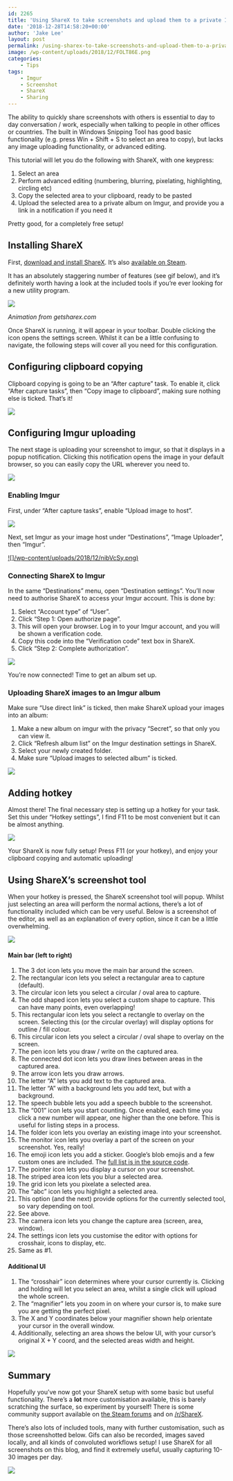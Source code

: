 ```yaml
---
id: 2265
title: 'Using ShareX to take screenshots and upload them to a private Imgur album'
date: '2018-12-28T14:58:20+00:00'
author: 'Jake Lee'
layout: post
permalink: /using-sharex-to-take-screenshots-and-upload-them-to-a-private-imgur-album/
image: /wp-content/uploads/2018/12/FOLT86E.png
categories:
    - Tips
tags:
    - Imgur
    - Screenshot
    - ShareX
    - Sharing
---
```


The ability to quickly share screenshots with others is essential to day to day conversation / work, especially when talking to people in other offices or countries. The built in Windows Snipping Tool has good basic functionality (e.g. press Win + Shift + S to select an area to copy), but lacks any image uploading functionality, or advanced editing.

This tutorial will let you do the following with ShareX, with one keypress:

1. Select an area
2. Perform advanced editing (numbering, blurring, pixelating, highlighting, circling etc)
3. Copy the selected area to your clipboard, ready to be pasted
4. Upload the selected area to a private album on Imgur, and provide you a link in a notification if you need it

Pretty good, for a completely free setup!

## Installing ShareX

First, [download and install ShareX](https://getsharex.com/). It’s also [available on Steam](https://store.steampowered.com/app/400040/ShareX/).

It has an absolutely staggering number of features (see gif below), and it’s definitely worth having a look at the included tools if you’re ever looking for a new utility program.

[![](/wp-content/uploads/2018/12/ShareX_Animation.gif)](/wp-content/uploads/2018/12/ShareX_Animation.gif)

*Animation from getsharex.com*

Once ShareX is running, it will appear in your toolbar. Double clicking the icon opens the settings screen. Whilst it can be a little confusing to navigate, the following steps will cover all you need for this configuration.

## Configuring clipboard copying

Clipboard copying is going to be an “After capture” task. To enable it, click “After capture tasks”, then “Copy image to clipboard”, making sure nothing else is ticked. That’s it!

[![](/wp-content/uploads/2018/12/Ow1oJ1S.png)](/wp-content/uploads/2018/12/Ow1oJ1S.png)

## Configuring Imgur uploading

The next stage is uploading your screenshot to imgur, so that it displays in a popup notification. Clicking this notification opens the image in your default browser, so you can easily copy the URL wherever you need to.

[![](/wp-content/uploads/2018/12/M36rzzD.png)](/wp-content/uploads/2018/12/M36rzzD.png)

### Enabling Imgur

First, under “After capture tasks”, enable “Upload image to host”.

[![](h/wp-content/uploads/2018/12/52vtvJi.png)](/wp-content/uploads/2018/12/52vtvJi.png)

Next, set Imgur as your image host under “Destinations”, “Image Uploader”, then “Imgur”.

[![]/wp-content/uploads/2018/12/nibVcSy.png)](/wp-content/uploads/2018/12/nibVcSy.png)

### Connecting ShareX to Imgur

In the same “Destinations” menu, open “Destination settings”. You’ll now need to authorise ShareX to access your Imgur account. This is done by:

1. Select “Account type” of “User”.
2. Click “Step 1: Open authorize page”.
3. This will open your browser. Log in to your Imgur account, and you will be shown a verification code.
4. Copy this code into the “Verification code” text box in ShareX.
5. Click “Step 2: Complete authorization”.

[![](/wp-content/uploads/2018/12/NtoNJTj.png)](/wp-content/uploads/2018/12/NtoNJTj.png)

You’re now connected! Time to get an album set up.

### Uploading ShareX images to an Imgur album

Make sure “Use direct link” is ticked, then make ShareX upload your images into an album:

1. Make a new album on imgur with the privacy “Secret”, so that only you can view it.
2. Click “Refresh album list” on the Imgur destination settings in ShareX.
3. Select your newly created folder.
4. Make sure “Upload images to selected album” is ticked.

[![](/wp-content/uploads/2018/12/DY39iIB.png)](/wp-content/uploads/2018/12/DY39iIB.png)

## Adding hotkey

Almost there! The final necessary step is setting up a hotkey for your task. Set this under “Hotkey settings”, I find F11 to be most convenient but it can be almost anything.

[![](/wp-content/uploads/2018/12/tcKRfCS.png)](/wp-content/uploads/2018/12/tcKRfCS.png)

Your ShareX is now fully setup! Press F11 (or your hotkey), and enjoy your clipboard copying and automatic uploading!

## Using ShareX’s screenshot tool

When your hotkey is pressed, the ShareX screenshot tool will popup. Whilst just selecting an area will perform the normal actions, there’s a lot of functionality included which can be very useful. Below is a screenshot of the editor, as well as an explanation of every option, since it can be a little overwhelming.

[![](/wp-content/uploads/2018/12/editor.png)](/wp-content/uploads/2018/12/editor.png)

#### Main bar (left to right)

1. The 3 dot icon lets you move the main bar around the screen.
2. The rectangular icon lets you select a rectangular area to capture (default).
3. The circular icon lets you select a circular / oval area to capture.
4. The odd shaped icon lets you select a custom shape to capture. This can have many points, even overlapping!
5. This rectangular icon lets you select a rectangle to overlay on the screen. Selecting this (or the circular overlay) will display options for outline / fill colour.
6. This circular icon lets you select a circular / oval shape to overlay on the screen.
7. The pen icon lets you draw / write on the captured area.
8. The connected dot icon lets you draw lines between areas in the captured area.
9. The arrow icon lets you draw arrows.
10. The letter “A” lets you add text to the captured area.
11. The letter “A” with a background lets you add text, but with a background.
12. The speech bubble lets you add a speech bubble to the screenshot.
13. The “001” icon lets you start counting. Once enabled, each time you click a new number will appear, one higher than the one before. This is useful for listing steps in a process.
14. The folder icon lets you overlay an existing image into your screenshot.
15. The monitor icon lets you overlay a part of the screen on your screenshot. Yes, really!
16. The emoji icon lets you add a sticker. Google’s blob emojis and a few custom ones are included. The [full list is in the source code](https://github.com/ShareX/ShareX/tree/master/ShareX.ScreenCaptureLib/Stickers/BlobEmoji).
17. The pointer icon lets you display a cursor on your screenshot.
18. The striped area icon lets you blur a selected area.
19. The grid icon lets you pixelate a selected area.
20. The “abc” icon lets you highlight a selected area.
21. This option (and the next) provide options for the currently selected tool, so vary depending on tool.
22. See above.
23. The camera icon lets you change the capture area (screen, area, window).
24. The settings icon lets you customise the editor with options for crosshair, icons to display, etc.
25. Same as #1.

#### Additional UI

1. The “crosshair” icon determines where your cursor currently is. Clicking and holding will let you select an area, whilst a single click will upload the whole screen.
2. The “magnifier” lets you zoom in on where your cursor is, to make sure you are getting the perfect pixel.
3. The X and Y coordinates below your magnifier shown help orientate your cursor in the overall window.
4. Additionally, selecting an area shows the below UI, with your cursor’s original X + Y coord, and the selected areas width and height.

[![](/wp-content/uploads/2018/12/ofM9S7t.png)](/wp-content/uploads/2018/12/ofM9S7t.png)

## Summary

Hopefully you’ve now got your ShareX setup with some basic but useful functionality. There’s a **lot** more customisation available, this is barely scratching the surface, so experiment by yourself! There is some community support available on [the Steam forums](https://steamcommunity.com/app/400040/discussions/) and on [/r/ShareX](https://www.reddit.com/r/sharex).

There’s also lots of included tools, many with further customisation, such as those screenshotted below. Gifs can also be recorded, images saved locally, and all kinds of convoluted workflows setup! I use ShareX for all screenshots on this blog, and find it extremely useful, usually capturing 10-30 images per day.

[![](/wp-content/uploads/2018/12/9Z5oPfp.png)](/wp-content/uploads/2018/12/9Z5oPfp.png)